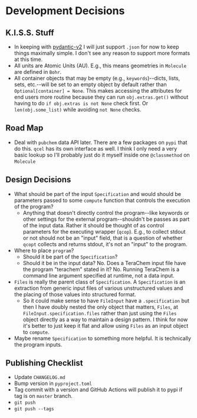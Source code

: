 # Development Decisions

## K.I.S.S. Stuff

- In keeping with [pydantic-v2](https://docs.pydantic.dev/blog/pydantic-v2/) I will just support `.json` for now to keep things maximally simple. I don't see any reason to support more formats at this time.
- All units are Atomic Units (AU). E.g., this means geometries in `Molecule` are defined in `Bohr`.
- All container objects that may be empty (e.g., `keywords`)--dicts, lists, sets, etc.--will be set to an empty object by default rather than `Optional[container] = None`. This makes accessing the attributes for end users more routine because they can run `obj.extras.get()` without having to do `if obj.extras is not None` check first. Or `len(obj.some_list)` while avoiding `not None` checks.

## Road Map

- Deal with `pubchem` data API later. There are a few packages on `pypi` that do this. `qcel` has its own interface as well. I think I only need a very basic lookup so I'll probably just do it myself inside one `@classmethod` on `Molecule`

## Design Decisions

- What should be part of the input `Specification` and would should be parameters passed to some `compute` function that controls the execution of the program?
  - Anything that doesn't directly control the program--like keywords or other settings for the external program--shouldn't be passes as part of the input data. Rather it should be thought of as control parameters for the executing wrapper (`qcop`). E.g., to collect stdout or not should not be an "input" field, that is a question of whether `qcopt` collects and returns stdout, it's not an "input" to the program.
- Where to place `program`?
  - Should it be part of the `Specification`?
  - Should it be in the input data? No. Does a TeraChem input file have the program "terachem" stated in it? No. Running TeraChem is a command line argument specified at runtime, not a data input.
- `Files` is really the parent class of `Specification`. A `Specification` is an extraction from generic input files of various unstructured values and the placing of those values into structured format.
  - So it could make sense to have `FileInput` have a `.specification` but then I have doubly nested the only object that matters, `Files`, at `FileInput.specification.files` rather than just using the `Files` object directly as a way to maintain a design pattern. I think for now it's better to just keep it flat and allow using `Files` as an input object to `compute`.
- Maybe rename `Specification` to something more helpful. It is technically the program inputs.

## Publishing Checklist

- Update `CHANGELOG.md`
- Bump version in `pyproject.toml`
- Tag commit with a version and GitHub Actions will publish it to pypi if tag is on `master` branch.
- `git push`
- `git push --tags`
